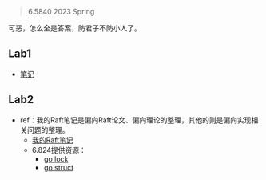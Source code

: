 >6.5840 2023 Spring

可恶，怎么全是答案，防君子不防小人了。

## Lab1

+ [笔记](Distributed-System/Google/MapReduce.md)

## Lab2

+ ref：我的Raft笔记是偏向Raft论文、偏向理论的整理，其他的则是偏向实现相关问题的整理。
	+ [我的Raft笔记](Distributed-System/Consistency/Raft/README.md)
	+ 6.824提供资源：
		+ [go lock](https://pdos.csail.mit.edu/6.824/labs/raft-locking.txt)
		+ [go struct](https://pdos.csail.mit.edu/6.824/labs/raft-structure.txt)
